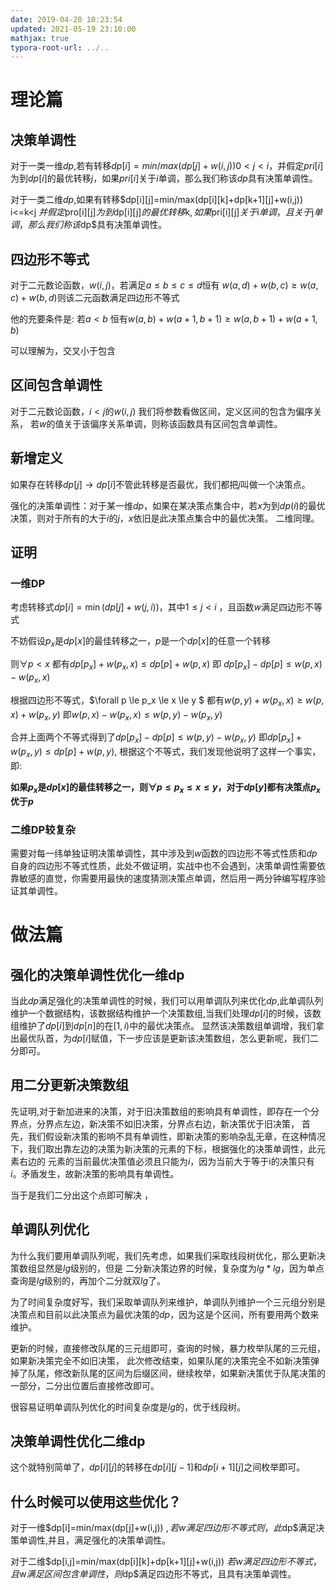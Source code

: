 ```yaml
---
date: 2019-04-20 10:23:54
updated: 2021-05-19 23:10:00
mathjax: true
typora-root-url: ../..
---
```




# 理论篇

## 决策单调性

对于一类一维$dp$,若有转移$dp[i]=min/max(dp[j]+w(i,j)) 0<j<i$，并假定$pri[i]$为到$dp[i]$的最优转移$j$，如果$pri[i]$关于$i$单调，那么我们称该$dp$具有决策单调性。

对于一类二维$dp$,如果有转移$dp[i][j]=min/max(dp[i][k]+dp[k+1][j]+w(i,j)) i<=k<j $并假定$pro[i][j]$为到$dp[i][j]$的最优转移$k$,如果$pri[i][j]$关于$i$单调，且关于$j$单调，那么我们称该$dp$具有决策单调性。

## 四边形不等式

对于二元数论函数，$w(i,j)$，若满足$a\le b\le c\le d$恒有 $w(a,d)+w(b,c) \ge w(a,c)+w(b,d)$则该二元函数满足四边形不等式

他的充要条件是: 若$a\lt b$ 恒有$w(a,b)+w(a+1,b+1) \ge w(a,b+1)+w(a+1,b)$

可以理解为，交叉小于包含

## 区间包含单调性

对于二元数论函数，$i<j$的$w(i,j)$ 我们将参数看做区间，定义区间的包含为偏序关系， 若$w$的值关于该偏序关系单调，则称该函数具有区间包含单调性。

<!-- more -->

## 新增定义
如果存在转移$dp[j]\to dp[i]$不管此转移是否最优，我们都把$j$叫做一个决策点。

强化的决策单调性：对于某一维$dp$，如果在某决策点集合中，若$x$为到$dp(i)$的最优决策，则对于所有的大于$i$的$j$，$x$依旧是此决策点集合中的最优决策。 二维同理。

## 证明

### 一维DP

考虑转移式$dp[i]=\min(dp[j]+w(j,i))$，其中$1\le j\lt i$ ，且函数$w$满足四边形不等式

不妨假设$p_x$是$dp[x]$的最佳转移之一，$p$是一个$dp[x]$的任意一个转移

则$\forall p \lt x$ 都有$dp[p_x]+w(p_x,x)\le dp[p]+w(p,x)$ 即 $dp[p_x]-dp[p]\le w(p,x) -w(p_x,x)$

根据四边形不等式，$\forall p \le p_x \le x \le y $ 都有$w(p,y)+w(p_x,x)\ge w(p,x)+w(p_x,y)$ 即$w(p,x)-w(p_x,x)\le w(p,y)-w(p_x,y)$

合并上面两个不等式得到了$dp[p_x]-dp[p]\le w(p,y)-w(p_x,y)$ 即$dp[p_x]+w(p_x,y)\le dp[p]+w(p,y)$, 根据这个不等式，我们发现他说明了这样一个事实，即:

**如果$p_x$是$dp[x]$的最佳转移之一，则$\forall p\le p_x \le x \le y$，对于$dp[y]$都有决策点$p_x$优于$p$**

### 二维DP较复杂

需要对每一纬单独证明决策单调性，其中涉及到$w$函数的四边形不等式性质和$dp$自身的四边形不等式性质，此处不做证明，实战中也不会遇到，决策单调性需要依靠敏感的直觉，你需要用最快的速度猜测决策点单调，然后用一两分钟编写程序验证其单调性。

# 做法篇

## 强化的决策单调性优化一维dp
当此$dp$满足强化的决策单调性的时候，我们可以用单调队列来优化$dp$,此单调队列维护一个数据结构，该数据结构维护一个决策数组,当我们处理$dp[i]$的时候，该数组维护了$dp[i]$到$dp[n]$的在$[1,i)$中的最优决策点。 显然该决策数组单调增，我们拿出最优队首，为$dp[i]$赋值，下一步应该是更新该决策数组，怎么更新呢，我们二分即可。
## 用二分更新决策数组
先证明,对于新加进来的决策，对于旧决策数组的影响具有单调性，即存在一个分界点，分界点左边，新决策不如旧决策，分界点右边，新决策优于旧决策， 首先，我们假设新决策的影响不具有单调性，即新决策的影响杂乱无章，在这种情况下，我们取出靠左边的决策为新决策的元素的下标，根据强化的决策单调性，此元素右边的 元素的当前最优决策值必须且只能为$i$，因为当前大于等于i的决策只有$i$。矛盾发生，故新决策的影响具有单调性。

 当于是我们二分出这个点即可解决 ，

## 单调队列优化
为什么我们要用单调队列呢，我们先考虑，如果我们采取线段树优化，那么更新决策数组显然是$lg$级别的，但是 二分新决策边界的时候，复杂度为$lg*lg$，因为单点查询是$lg$级别的，再加个二分就双$lg$了。

为了时间复杂度好写，我们采取单调队列来维护，单调队列维护一个三元组分别是决策点和目前以此决策点为最优决策的$dp$，因为这是个区间，所有要用两个数来维护。

更新的时候，直接修改队尾的三元组即可，查询的时候，暴力枚举队尾的三元组，如果新决策完全不如旧决策， 此次修改结束，如果队尾的决策完全不如新决策弹掉了队尾，修改新队尾的区间为后缀区间，继续枚举，如果新决策优于队尾决策的一部分，二分出位置后直接修改即可。

很容易证明单调队列优化的时间复杂度是$lg$的，优于线段树。

## 决策单调性优化二维dp
这个就特别简单了，$dp[i][j]$的转移在$dp[i][j-1]$和$dp[i+1][j]$之间枚举即可。

## 什么时候可以使用这些优化？
对于一维$dp[i]=min/max(dp[j]+w(i,j)) $,若w满足四边形不等式则，此$dp$满足决策单调性,并且，满足强化的决策单调性。

对于二维$dp[i,j]=min/max(dp[i][k]+dp[k+1][j]+w(i,j)) $若w满足四边形不等式，且$w$满足区间 包含单调性，则$dp$满足四边形不等式，且具有决策单调性。



